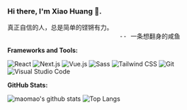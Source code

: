 ### Hi there, I'm Xiao Huang 👋.

<pre>
真正自信的人，总是简单的铿锵有力。
                              -- 一条想翻身的咸鱼
</pre>

**Frameworks and Tools:**

![React](https://img.shields.io/badge/React-61DAFB?logo=React&logoColor=333)
![Next.js](https://img.shields.io/badge/Next.js-000000?logo=Next.js&logoColor=fff)
![Vue.js](https://img.shields.io/badge/Vue.js-4FC08D?logo=Vue.js&logoColor=fff)
![Sass](https://img.shields.io/badge/Sass-CC6699?logo=Sass&logoColor=fff)
![Tailwind CSS](https://img.shields.io/badge/Tailwind%20CSS-06B6D4?logo=TailwindCSS&logoColor=fff)
![Git](https://img.shields.io/badge/Git-F05032?logo=Git&logoColor=fff)
![Visual Studio Code](https://img.shields.io/badge/VS%20CODE-007ACC?logo=VisualStudioCode&logoColor=fff)

**GitHub Stats:**

![maomao's github stats](https://github-readme-stats.vercel.app/api?username=ZhongboHuang&show_icons=true&hide_title=true&count_private=true)
![Top Langs](https://github-readme-stats.vercel.app/api/top-langs/?username=ZhongboHuang&layout=compact)
